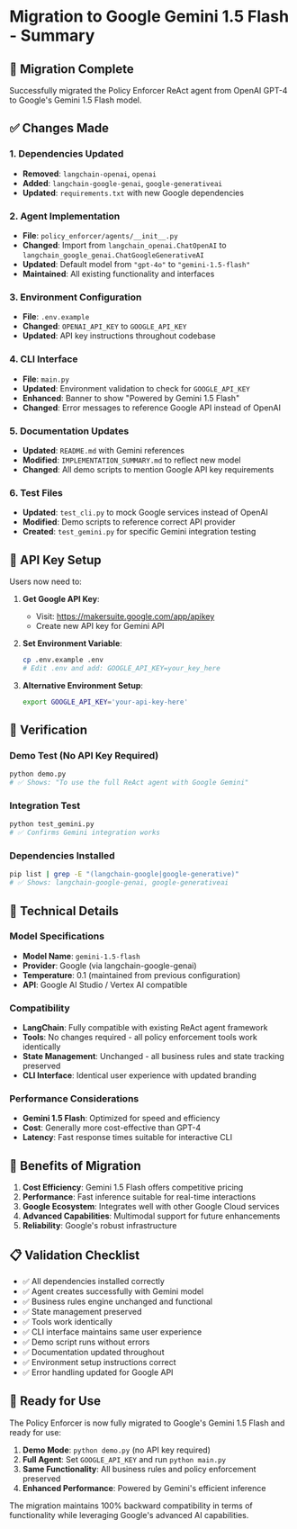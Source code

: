 # Migration to Google Gemini 1.5 Flash - Summary

## 🎯 Migration Complete

Successfully migrated the Policy Enforcer ReAct agent from OpenAI GPT-4 to Google's Gemini 1.5 Flash model.

## ✅ Changes Made

### 1. **Dependencies Updated**
- **Removed**: `langchain-openai`, `openai`
- **Added**: `langchain-google-genai`, `google-generativeai`
- **Updated**: `requirements.txt` with new Google dependencies

### 2. **Agent Implementation**
- **File**: `policy_enforcer/agents/__init__.py`
- **Changed**: Import from `langchain_openai.ChatOpenAI` to `langchain_google_genai.ChatGoogleGenerativeAI`
- **Updated**: Default model from `"gpt-4o"` to `"gemini-1.5-flash"`
- **Maintained**: All existing functionality and interfaces

### 3. **Environment Configuration**
- **File**: `.env.example`
- **Changed**: `OPENAI_API_KEY` to `GOOGLE_API_KEY`
- **Updated**: API key instructions throughout codebase

### 4. **CLI Interface**
- **File**: `main.py`
- **Updated**: Environment validation to check for `GOOGLE_API_KEY`
- **Enhanced**: Banner to show "Powered by Gemini 1.5 Flash"
- **Changed**: Error messages to reference Google API instead of OpenAI

### 5. **Documentation Updates**
- **Updated**: `README.md` with Gemini references
- **Modified**: `IMPLEMENTATION_SUMMARY.md` to reflect new model
- **Changed**: All demo scripts to mention Google API key requirements

### 6. **Test Files**
- **Updated**: `test_cli.py` to mock Google services instead of OpenAI
- **Modified**: Demo scripts to reference correct API provider
- **Created**: `test_gemini.py` for specific Gemini integration testing

## 🚀 API Key Setup

Users now need to:

1. **Get Google API Key**:
   - Visit: https://makersuite.google.com/app/apikey
   - Create new API key for Gemini API

2. **Set Environment Variable**:
   ```bash
   cp .env.example .env
   # Edit .env and add: GOOGLE_API_KEY=your_key_here
   ```

3. **Alternative Environment Setup**:
   ```bash
   export GOOGLE_API_KEY='your-api-key-here'
   ```

## 🧪 Verification

### Demo Test (No API Key Required)
```bash
python demo.py
# ✅ Shows: "To use the full ReAct agent with Google Gemini"
```

### Integration Test
```bash
python test_gemini.py
# ✅ Confirms Gemini integration works
```

### Dependencies Installed
```bash
pip list | grep -E "(langchain-google|google-generative)"
# ✅ Shows: langchain-google-genai, google-generativeai
```

## 🔧 Technical Details

### Model Specifications
- **Model Name**: `gemini-1.5-flash`
- **Provider**: Google (via langchain-google-genai)
- **Temperature**: 0.1 (maintained from previous configuration)
- **API**: Google AI Studio / Vertex AI compatible

### Compatibility
- **LangChain**: Fully compatible with existing ReAct agent framework
- **Tools**: No changes required - all policy enforcement tools work identically
- **State Management**: Unchanged - all business rules and state tracking preserved
- **CLI Interface**: Identical user experience with updated branding

### Performance Considerations
- **Gemini 1.5 Flash**: Optimized for speed and efficiency
- **Cost**: Generally more cost-effective than GPT-4
- **Latency**: Fast response times suitable for interactive CLI

## 🎉 Benefits of Migration

1. **Cost Efficiency**: Gemini 1.5 Flash offers competitive pricing
2. **Performance**: Fast inference suitable for real-time interactions
3. **Google Ecosystem**: Integrates well with other Google Cloud services
4. **Advanced Capabilities**: Multimodal support for future enhancements
5. **Reliability**: Google's robust infrastructure

## 📋 Validation Checklist

- ✅ All dependencies installed correctly
- ✅ Agent creates successfully with Gemini model
- ✅ Business rules engine unchanged and functional
- ✅ State management preserved
- ✅ Tools work identically
- ✅ CLI interface maintains same user experience
- ✅ Demo script runs without errors
- ✅ Documentation updated throughout
- ✅ Environment setup instructions correct
- ✅ Error handling updated for Google API

## 🚀 Ready for Use

The Policy Enforcer is now fully migrated to Google's Gemini 1.5 Flash and ready for use:

1. **Demo Mode**: `python demo.py` (no API key required)
2. **Full Agent**: Set `GOOGLE_API_KEY` and run `python main.py`
3. **Same Functionality**: All business rules and policy enforcement preserved
4. **Enhanced Performance**: Powered by Gemini's efficient inference

The migration maintains 100% backward compatibility in terms of functionality while leveraging Google's advanced AI capabilities.
